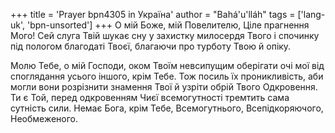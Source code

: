 +++
title = 'Prayer bpn4305 in Україна'
author = "Bahá'u'lláh"
tags = ['lang-uk', 'bpn-unsorted']
+++
О мій Боже, мій Повелителю, Ціле прагнення Мого! Сей слуга Твій шукає сну у захистку милосердя Твого і спочинку під пологом благодаті Твоєї, благаючи про турботу Твою й опіку.

Молю Тебе, о мій Господи, оком Твоїм невсипущим оберігати очі мої від споглядання усього іншого, крім Тебе. Тож посиль їх проникливість, аби могли вони розрізнити знамення Твої й узріти обрій Твого Одкровення. Ти є Той, перед одкровенням Чиєї всемогутності тремтить сама сутність сили. Немає Бога, крім Тебе, Всемогутнього, Всепідкоряючого, Необмеженого.
